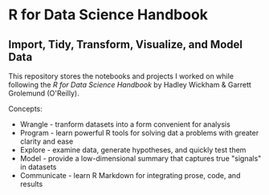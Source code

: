 # R for Data Science Handbook
## Import, Tidy, Transform, Visualize, and Model Data

This repository stores the notebooks and projects I worked on while following the <em>R for Data Science Handbook</em> by Hadley Wickham & Garrett Grolemund (O'Reilly). 


Concepts:
- Wrangle - tranform datasets into a form convenient for analysis
- Program - learn powerful R tools for solving dat a problems with greater clarity and ease
- Explore - examine data, generate hypotheses, and quickly test them
- Model - provide a low-dimensional summary that captures true "signals" in datasets
- Communicate - learn R Markdown for integrating prose, code, and results